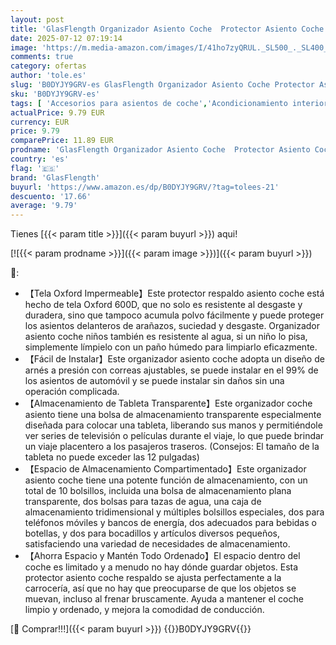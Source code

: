 ```yaml
---
layout: post
title: 'GlasFlength Organizador Asiento Coche  Protector Asiento Coche Respaldo con 10 Bolsillos Impermeable Organizador Coche Asiento para iPad Tablet 12   Botella Bebida Juguetes Libros  2PCS  Negro '
date: 2025-07-12 07:19:14
image: 'https://m.media-amazon.com/images/I/41ho7zyQRUL._SL500_._SL400_.jpg'
comments: true
category: ofertas
author: 'tole.es'
slug: 'B0DYJY9GRV-es GlasFlength Organizador Asiento Coche Protector Asiento...'
sku: 'B0DYJY9GRV-es'
tags: [ 'Accesorios para asientos de coche','Acondicionamiento interior para coche','Asientos, bancadas y accesorios','Coche y moto','Piezas para coche','glasflength','ipad','🇪🇸', ]
actualPrice: 9.79 EUR
currency: EUR
price: 9.79
comparePrice: 11.89 EUR
prodname: 'GlasFlength Organizador Asiento Coche  Protector Asiento Coche Respaldo con 10 Bolsillos Impermeable Organizador Coche Asiento para iPad Tablet 12   Botella Bebida Juguetes Libros  2PCS  Negro '
country: 'es'
flag: '🇪🇸'
brand: 'GlasFlength'
buyurl: 'https://www.amazon.es/dp/B0DYJY9GRV/?tag=tolees-21'
descuento: '17.66'
average: '9.79'
---
```


Tienes [{{< param title >}}]({{< param buyurl >}}) aqui!

[![{{< param prodname >}}]({{< param image >}})]({{< param buyurl >}})

🔎:

- 【Tela Oxford Impermeable】Este protector respaldo asiento coche está hecho de tela Oxford 600D, que no solo es resistente al desgaste y duradera, sino que tampoco acumula polvo fácilmente y puede proteger los asientos delanteros de arañazos, suciedad y desgaste. Organizador asiento coche niños también es resistente al agua, si un niño lo pisa, simplemente límpielo con un paño húmedo para limpiarlo eficazmente.
- 【Fácil de Instalar】Este organizador asiento coche adopta un diseño de arnés a presión con correas ajustables, se puede instalar en el 99% de los asientos de automóvil y se puede instalar sin daños sin una operación complicada.
- 【Almacenamiento de Tableta Transparente】Este organizador coche asiento tiene una bolsa de almacenamiento transparente especialmente diseñada para colocar una tableta, liberando sus manos y permitiéndole ver series de televisión o películas durante el viaje, lo que puede brindar un viaje placentero a los pasajeros traseros. (Consejos: El tamaño de la tableta no puede exceder las 12 pulgadas)
- 【Espacio de Almacenamiento Compartimentado】Este organizador asiento coche tiene una potente función de almacenamiento, con un total de 10 bolsillos, incluida una bolsa de almacenamiento plana transparente, dos bolsas para tazas de agua, una caja de almacenamiento tridimensional y múltiples bolsillos especiales, dos para teléfonos móviles y bancos de energía, dos adecuados para bebidas o botellas, y dos para bocadillos y artículos diversos pequeños, satisfaciendo una variedad de necesidades de almacenamiento.
- 【Ahorra Espacio y Mantén Todo Ordenado】El espacio dentro del coche es limitado y a menudo no hay dónde guardar objetos. Esta protector asiento coche respaldo se ajusta perfectamente a la carrocería, así que no hay que preocuparse de que los objetos se muevan, incluso al frenar bruscamente. Ayuda a mantener el coche limpio y ordenado, y mejora la comodidad de conducción.

[🛒 Comprar!!!]({{< param buyurl >}})
{{<world>}}B0DYJY9GRV{{</world>}}
